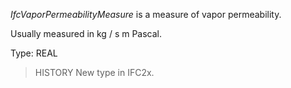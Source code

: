 _IfcVaporPermeabilityMeasure_ is a measure of vapor permeability.

<!-- end of short definition -->


Usually measured in kg / s m Pascal.

Type: REAL

> HISTORY New type in IFC2x.
